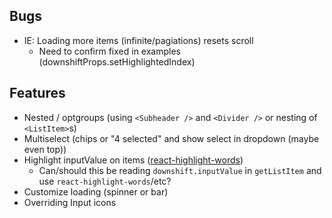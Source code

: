 ##  Bugs
  - IE: Loading more items (infinite/pagiations) resets scroll
    - Need to confirm fixed in examples (downshiftProps.setHighlightedIndex)

## Features
  - Nested / optgroups (using `<Subheader />` and `<Divider />` or nesting of `<ListItem>`s)
  - Multiselect (chips or "4 selected" and show select in dropdown (maybe even top))
  - Highlight inputValue on items ([react-highlight-words](https://github.com/bvaughn/react-highlight-words))
    - Can/should this be reading `downshift.inputValue` in `getListItem` and use `react-highlight-words`/etc?
  - Customize loading (spinner or bar)
  - Overriding Input icons
